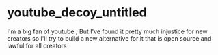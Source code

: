 # youtube_decoy_untitled
I'm a big fan of youtube , But I've found it pretty much injustice for new creators so I'll try to build a new alternative for it that is open source and lawful for all creators

